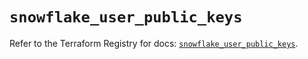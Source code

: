 # `snowflake_user_public_keys`

Refer to the Terraform Registry for docs: [`snowflake_user_public_keys`](https://registry.terraform.io/providers/snowflake-labs/snowflake/0.84.1/docs/resources/user_public_keys).
